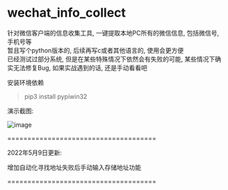 # wechat_info_collect
针对微信客户端的信息收集工具, 一键提取本地PC所有的微信信息, 包括微信号, 手机号等  
暂且写个python版本的, 后续再写c或者其他语言的, 使用会更方便    
已经测试过部分系统, 但是在某些特殊情况下依然会有失败的可能, 某些情况下确实无法修复Bug, 如果实战遇到的话, 还是手动看看吧  


安装环境依赖
>pip3 install pypiwin32  
  
演示截图:  

![image](https://user-images.githubusercontent.com/19652329/166911062-16285e3d-e7c1-45a8-af37-33cab373c2f9.png)  

=====================================  

2022年5月9日更新:  

增加自动化寻找地址失败后手动输入存储地址功能  

=====================================  
